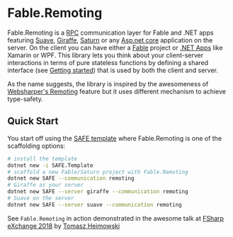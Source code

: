# Fable.Remoting

Fable.Remoting is a [RPC](https://en.wikipedia.org/wiki/Remote_procedure_call) communication layer for Fable and .NET apps featuring [Suave](https://github.com/SuaveIO/suave), [Giraffe](https://github.com/giraffe-fsharp/Giraffe), [Saturn](https://github.com/SaturnFramework/Saturn) or any [Asp.net core](https://docs.microsoft.com/en-us/aspnet/core/?view=aspnetcore-2.1) application on the server. On the client you can have either a [Fable](http://fable.io/) project or [.NET Apps](src/dotnet-client.md) like Xamarin or WPF. This library lets you think about your client-server interactions in terms of pure stateless functions by defining a shared interface (see [Getting started](src/basics.md)) that is used by both the client and server.

As the name suggests, the library is inspired by the awesomeness of [Websharper's Remoting](https://developers.websharper.com/docs/v4.x/fs/remoting) feature but it uses different mechanism to achieve type-safety.

## Quick Start
You start off using the [SAFE template](https://github.com/SAFE-Stack/SAFE-template) where Fable.Remoting is one of the scaffolding options:
```bash
# install the template
dotnet new -i SAFE.Template
# scaffold a new Fable/Saturn project with Fable.Remoting
dotnet new SAFE --communication remoting
# Giraffe as your server
dotnet new SAFE --server giraffe --communication remoting
# Suave on the server
dotnet new SAFE --server suave --communication remoting
``` 

See `Fable.Remoting` in action demonstrated in the awesome talk at [FSharp eXchange 2018](https://skillsmatter.com/skillscasts/11308-safe-apps-with-f-web-stack) by [Tomasz Heimowski](https://github.com/theimowski)